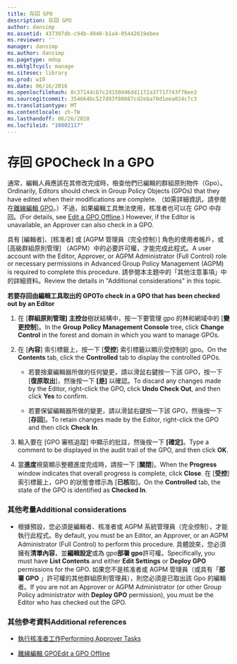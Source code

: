 ```yaml
---
title: 存回 GPO
description: 存回 GPO
author: dansimp
ms.assetid: 437397db-c94b-4940-b1a4-05442619ebee
ms.reviewer: ''
manager: dansimp
ms.author: dansimp
ms.pagetype: mdop
ms.mktglfcycl: manage
ms.sitesec: library
ms.prod: w10
ms.date: 06/16/2016
ms.openlocfilehash: 8c37144cb7c2d150d46dd1172a37717743f76ee3
ms.sourcegitcommit: 354664bc527d93f80687cd2eba70d1eea024c7c3
ms.translationtype: MT
ms.contentlocale: zh-TW
ms.lasthandoff: 06/26/2020
ms.locfileid: "10802117"
---
```

# <span data-ttu-id="f3f63-103">存回 GPO</span><span class="sxs-lookup"><span data-stu-id="f3f63-103">Check In a GPO</span></span>


<span data-ttu-id="f3f63-104">通常，編輯人員應該在其修改完成時，檢查他們已編輯的群組原則物件（Gpo）。</span><span class="sxs-lookup"><span data-stu-id="f3f63-104">Ordinarily, Editors should check in Group Policy Objects (GPOs) that they have edited when their modifications are complete.</span></span> <span data-ttu-id="f3f63-105">（如需詳細資訊，請參閱在[離線編輯 GPO](edit-a-gpo-offline-agpm30ops.md)。）不過，如果編輯工具無法使用，核准者也可以在 GPO 中存回。</span><span class="sxs-lookup"><span data-stu-id="f3f63-105">(For details, see [Edit a GPO Offline](edit-a-gpo-offline-agpm30ops.md).) However, if the Editor is unavailable, an Approver can also check in a GPO.</span></span>

<span data-ttu-id="f3f63-106">具有 [編輯者]、[核准者] 或 [AGPM 管理員（完全控制）] 角色的使用者帳戶，或 [高級群組原則管理] （AGPM）中的必要許可權，才能完成此程式。</span><span class="sxs-lookup"><span data-stu-id="f3f63-106">A user account with the Editor, Approver, or AGPM Administrator (Full Control) role or necessary permissions in Advanced Group Policy Management (AGPM) is required to complete this procedure.</span></span> <span data-ttu-id="f3f63-107">請參閱本主題中的「其他注意事項」中的詳細資料。</span><span class="sxs-lookup"><span data-stu-id="f3f63-107">Review the details in "Additional considerations" in this topic.</span></span>

**<span data-ttu-id="f3f63-108">若要存回由編輯工具取出的 GPO</span><span class="sxs-lookup"><span data-stu-id="f3f63-108">To check in a GPO that has been checked out by an Editor</span></span>**

1.  <span data-ttu-id="f3f63-109">在 [**群組原則管理] 主控台**樹狀結構中，按一下要管理 gpo 的林和網域中的 [**變更控制**]。</span><span class="sxs-lookup"><span data-stu-id="f3f63-109">In the **Group Policy Management Console** tree, click **Change Control** in the forest and domain in which you want to manage GPOs.</span></span>

2.  <span data-ttu-id="f3f63-110">在 [**內容**] 索引標籤上，按一下 [**受控**] 索引標籤以顯示受控制的 gpo。</span><span class="sxs-lookup"><span data-stu-id="f3f63-110">On the **Contents** tab, click the **Controlled** tab to display the controlled GPOs.</span></span>

    -   <span data-ttu-id="f3f63-111">若要捨棄編輯器所做的任何變更，請以滑鼠右鍵按一下該 GPO，按一下 [**復原取出**]，然後按一下 **[是]** 以確認。</span><span class="sxs-lookup"><span data-stu-id="f3f63-111">To discard any changes made by the Editor, right-click the GPO, click **Undo Check Out**, and then click **Yes** to confirm.</span></span>

    -   <span data-ttu-id="f3f63-112">若要保留編輯器所做的變更，請以滑鼠右鍵按一下該 GPO，然後按一下 [**存回**]。</span><span class="sxs-lookup"><span data-stu-id="f3f63-112">To retain changes made by the Editor, right-click the GPO and then click **Check In**.</span></span>

3.  <span data-ttu-id="f3f63-113">輸入要在 [GPO 審核追蹤] 中顯示的批註，然後按一下 **[確定]**。</span><span class="sxs-lookup"><span data-stu-id="f3f63-113">Type a comment to be displayed in the audit trail of the GPO, and then click **OK**.</span></span>

4.  <span data-ttu-id="f3f63-114">當**進度**視窗顯示整體進度完成時，請按一下 [**關閉**]。</span><span class="sxs-lookup"><span data-stu-id="f3f63-114">When the **Progress** window indicates that overall progress is complete, click **Close**.</span></span> <span data-ttu-id="f3f63-115">在 [**受控**] 索引標籤上，GPO 的狀態會標示為 [**已核**取]。</span><span class="sxs-lookup"><span data-stu-id="f3f63-115">On the **Controlled** tab, the state of the GPO is identified as **Checked In**.</span></span>

### <span data-ttu-id="f3f63-116">其他考量</span><span class="sxs-lookup"><span data-stu-id="f3f63-116">Additional considerations</span></span>

-   <span data-ttu-id="f3f63-117">根據預設，您必須是編輯者、核准者或 AGPM 系統管理員（完全控制），才能執行此程式。</span><span class="sxs-lookup"><span data-stu-id="f3f63-117">By default, you must be an Editor, an Approver, or an AGPM Administrator (Full Control) to perform this procedure.</span></span> <span data-ttu-id="f3f63-118">具體說來，您必須擁有**清單內容**，並**編輯設定**或為 gpo**部署 gpo**許可權。</span><span class="sxs-lookup"><span data-stu-id="f3f63-118">Specifically, you must have **List Contents** and either **Edit Settings** or **Deploy GPO** permissions for the GPO.</span></span> <span data-ttu-id="f3f63-119">如果您不是核准者或 AGPM 管理員（或具有「**部署 GPO** 」許可權的其他群組原則管理員），則您必須是已取出該 Gpo 的編輯者。</span><span class="sxs-lookup"><span data-stu-id="f3f63-119">If you are not an Approver or AGPM Administrator (or other Group Policy administrator with **Deploy GPO** permission), you must be the Editor who has checked out the GPO.</span></span>

### <span data-ttu-id="f3f63-120">其他參考資料</span><span class="sxs-lookup"><span data-stu-id="f3f63-120">Additional references</span></span>

-   [<span data-ttu-id="f3f63-121">執行核准者工作</span><span class="sxs-lookup"><span data-stu-id="f3f63-121">Performing Approver Tasks</span></span>](performing-approver-tasks-agpm30ops.md)

-   [<span data-ttu-id="f3f63-122">離線編輯 GPO</span><span class="sxs-lookup"><span data-stu-id="f3f63-122">Edit a GPO Offline</span></span>](edit-a-gpo-offline-agpm30ops.md)

 

 





